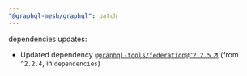 ```yaml
---
"@graphql-mesh/graphql": patch
---
```

dependencies updates:
  - Updated dependency [`@graphql-tools/federation@^2.2.5` ↗︎](https://www.npmjs.com/package/@graphql-tools/federation/v/2.2.5) (from `^2.2.4`, in `dependencies`)

